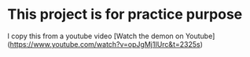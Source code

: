 # This project is for practice purpose

I copy this from a youtube video [Watch the demon on Youtube] (https://www.youtube.com/watch?v=opJgMj1IUrc&t=2325s)
